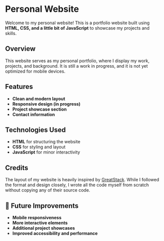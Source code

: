 # Personal Website

Welcome to my personal website! This is a portfolio website built using **HTML, CSS, and a little bit of JavaScript** to showcase my projects and skills.

## Overview
This website serves as my personal portfolio, where I display my work, projects, and background. It is still a work in progress, and it is not yet optimized for mobile devices.

## Features
- **Clean and modern layout**
- **Responsive design (in progress)**
- **Project showcase section**
- **Contact information**

## Technologies Used
- **HTML** for structuring the website
- **CSS** for styling and layout
- **JavaScript** for minor interactivity

## Credits
The layout of my website is heavily inspired by [GreatStack](https://greatstack.dev). While I followed the format and design closely, I wrote all the code myself from scratch without copying any of their source code.

## 🔧 Future Improvements
- **Mobile responsiveness**
- **More interactive elements**
- **Additional project showcases**
- **Improved accessibility and performance**

